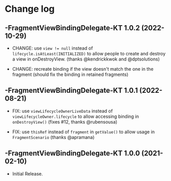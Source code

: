 # Change log

-FragmentViewBindingDelegate-KT 1.0.2 (2022-10-29)
--------------------------------

- CHANGE: use `view != null` instead of `lifecycle.isAtLeast(INITIALIZED)` to allow people to create and destroy a view in onDestroyView. (thanks @kendrickkwok and @dptsolutions)

- CHANGE: recreate binding if the view doesn't match the one in the fragment (should fix the binding in retained fragments)

-FragmentViewBindingDelegate-KT 1.0.1 (2022-08-21)
--------------------------------

- FIX: use `viewLifecycleOwnerLiveData` instead of `viewLifecycleOwner.lifecycle` to allow accessing binding in `onDestroyView()` (fixes #12, thanks @rubensousa) 

- FIX: use `thisRef` instead of `fragment` in `getValue()` to allow usage in `FragmentScenario` (thanks @apramana)

-FragmentViewBindingDelegate-KT 1.0.0 (2021-02-10)
--------------------------------

- Initial Release.
